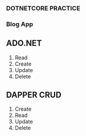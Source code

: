 ### DOTNETCORE PRACTICE

### Blog App

## ADO.NET

1. Read
2. Create
3. Update
4. Delete

## DAPPER CRUD
1. Create
2. Read
3. Update
4. Delete